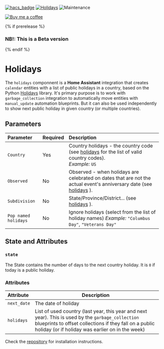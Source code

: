 [![hacs_badge](https://img.shields.io/badge/HACS-Default-orange.svg)](https://github.com/custom-components/hacs) [![Holidays](https://img.shields.io/github/v/release/bruxy70/Holidays.svg?1)](https://github.com/bruxy70/Holidays) ![Maintenance](https://img.shields.io/maintenance/yes/2022.svg)

[![Buy me a coffee](https://img.shields.io/static/v1.svg?label=Buy%20me%20a%20coffee&message=🥨&color=black&logo=buy%20me%20a%20coffee&logoColor=white&labelColor=6f4e37)](https://www.buymeacoffee.com/3nXx0bJDP)

{% if prerelease %}

### NB!: This is a Beta version

{% endif %}

# Holidays

The `holidays` componnent is a **Home Assistant** integration that creates `calendar` entities with a list of public holidays in a country, based on the Python [Holidays](https://github.com/dr-prodigy/python-holidays) library.
It's primary purpose is to work with `garbage_collection` integration to automatically move entities with `manual_update` automation blueprints. But it can also be used independently to show next public holiday in given country (or multiple countries).

## Parameters

| Parameter | Required | Description
| :-- | :-- | :--
| `Country` | Yes | Country holidays - the country code (see [holidays](https://github.com/dr-prodigy/python-holidays) for the list of valid country codes).<br/>*Example:* `US`
| `Observed` | No | Observed - when holidays are celebrated on dates that are not the actual event's anniversary date (see [holidays](https://github.com/dr-prodigy/python-holidays) ).
| `Subdivision` | No | State/Province/District... (see [holidays](https://github.com/dr-prodigy/python-holidays) ).
| `Pop named holidays` | No | Ignore holidays (select from the list of holiday names) *Example:* `"Columbus Day"`, `"Veterans Day"`

## State and Attributes

### `state`

The State contains the number of days to the next country holiday. It is `0` if today is a public holiday.

### Attributes

| Attribute | Description
|:----------|------------
| `next_date` | The date of holiday
| `holidays` | List of used country (last year, this year and next year). This is used by the `garbage_collection` blueprints to offset collections if they fall on a public holiday (or if holiday was earlier on in the week)

Check the <a href="https://github.com/bruxy70/Holidays">repository</a> for installation instructions.
